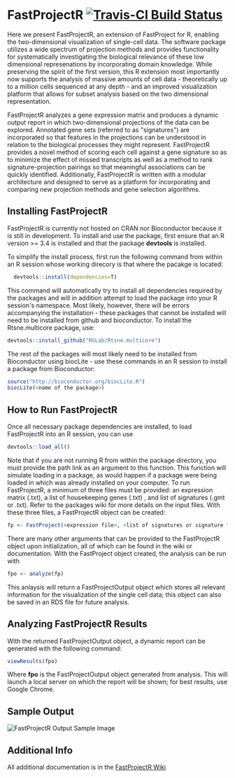 FastProjectR [![Travis-CI Build Status](https://travis-ci.org/YosefLab/FastProjectR.svg?branch=master)](https://travis-ci.org/YosefLab/FastProjectR)
===========
Here we present FastProjectR, an extension of FastProject for R, enabling the two-dimensional visualization of single-cell data. The software package utilizes a wide spectrum of projection methods and provides functionality for systematically investigating the biological relevance of these low dimensional represenations by incorporating domain knowledge. While preserving the spirit of the first version, this R extension most importantly now supports the analysis of massive amounts of cell data - theoretically up to a million cells sequenced at any depth - and an improved visualization platform that allows for subset analysis based on the two dimensional representation.

FastProjectR analyzes a gene expression matrix and produces a dynamic output report in which two-dimensional projections of the         data can be explored. Annotated gene sets (referred to as "signatures") are incorporated so that features in the projections can be understood in relation to the biological processes they might represent. FastProjectR provides a novel method of scoring each cell against a gene signature so as to minimize the effect of missed transcripts as well as a method to rank signature-projection pairings so that meaningful associations can be quickly identified. Additionally, FastProjectR is written with a modular architecture and designed to serve as a platform for incorporating and comparing new projection methods and gene selection algorithms.

Installing FastProjectR
-----------------------

FastProjectR is currently not hosted on CRAN nor Bioconductor because it is still in development. To install and use the package, first ensure that an R version >= 3.4 is installed and that the package **devtools** is installed.

To simplify the install process, first run the following command from within an R session whose working direcory is that where the pacakge is located:
``` r
  devtools::install(dependencies=T)
```

This command will automatically try to install all dependencies required by the packages and will in addition attempt to load the package into your R session's namespace. Most likely, however, there will be errors accompanying the installation - these packages that cannot be installed will need to be installed from github and bioconductor. To install the Rtsne.multicore package, use:
``` r
devtools::install_github("RGLab/Rtsne.multicore") 
```
The rest of the packages will most likely need to be installed from Bioconductor using biocLite - use these commands in an R session to install a package from Bioconductor:
```r
source("http://bioconductor.org/biocLite.R")
biocLite(<name of the package>)
```
How to Run FastProjectR
-----------------------

Once all necessary package dependencies are installed, to load FastProjectR into an R session, you can use
```r
devtools::load_all()
```
Note that if you are not running R from within the package directory, you must provide the path link as an argument to this function. This function will simulate loading in a package, as would happen if a package were being loaded in which was already installed on your computer. To run FastProjectR, a minimum of three files must be provided: an expression matrix (.txt), a list of housekeeping genes (.txt) , and list of signatures (.gmt or .txt). Refer to the packages wiki for more details on the input files. With these three files, a FastProjectR object can be created:
```r 
fp <- FastProject(<expression file>, <list of signatures or signature files>, <char vector of housekeeping genes>)
```
There are many other arguments that can be provided to the FastProjectR object upon initialization, all of which can be found in the wiki or documentation. With the FastProject object created, the analysis can be run with 
``` r
fpo <- analyze(fp)
```

This anlaysis will return a FastProjectOutput object which stores all relevant information for the visualization of the single cell data; this object can also be saved in an RDS file for future analysis. 

Analyzing FastProjectR Results
------------------------------
With the returned FastProjectOutput object, a dynamic report can be generated with the following command:
```r 
viewResults(fpo)
```
Where **fpo** is the FastProjectOutput object generated from analysis. This will launch a local server on which the report will be shown; for best results, use Google Chrome. 

Sample Output
-------------
![FastProjectR Output Sample Image](/SampleOutput.png?raw=true)

Additional Info
---------------
All additional documentation is in the [FastProjectR Wiki](https://github.com/YosefLab/FastProjectR/wiki)


